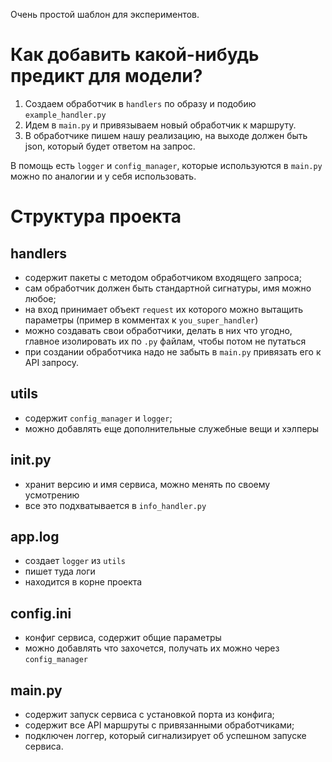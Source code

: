 Очень простой шаблон для экспериментов.

# Как добавить какой-нибудь предикт для модели?
1. Создаем обработчик в `handlers` по образу и подобию `example_handler.py`
2. Идем в `main.py` и привязываем новый обработчик к маршруту.
3. В обработчике пишем нашу реализацию, на выходе должен быть json, который будет ответом на запрос.

В помощь есть `logger` и `config_manager`, которые используются в `main.py` можно по аналогии и у себя использовать.

# Структура проекта

## handlers
- содержит пакеты с методом обработчиком входящего запроса;
- сам обработчик должен быть стандартной сигнатуры, имя можно любое;
- на вход принимает объект `request` их которого можно вытащить параметры (пример в комментах к `you_super_handler`)
- можно создавать свои обработчики, делать в них что угодно, главное изолировать их по `.py` файлам, чтобы потом не путаться
- при создании обработчика надо не забыть в `main.py` привязать его к API запросу.

## utils
- содержит `config_manager` и `logger`;
- можно добавлять еще дополнительные служебные вещи и хэлперы

## __init__.py
- хранит версию и имя сервиса, можно менять по своему усмотрению
- все это подхватывается в `info_handler.py`

## app.log
- создает `logger` из `utils`
- пишет туда логи
- находится в корне проекта

## config.ini
- конфиг сервиса, содержит общие параметры
- можно добавлять что захочется, получать их можно через `config_manager`

## main.py
- содержит запуск сервиса с установкой порта из конфига;
- содержит все API маршруты с привязанными обработчиками;
- подключен логгер, который сигнализирует об успешном запуске сервиса.
